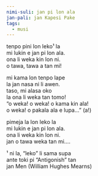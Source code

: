 ```yaml
---
nimi-suli: jan pi lon ala
jan-pali: jan Kapesi Pake
tags:
  - musi
---
```

tenpo pini lon leko¹ la  
mi lukin e jan pi lon ala.  
ona li weka kin lon ni.  
o tawa, tawa a tan mi!  

mi kama lon tenpo lape  
la jan nasa ni li awen.  
taso, mi alasa oko  
la ona li weka tan tomo!  
“o weka! o weka! o kama kin ala!  
o weka! o pakala ala e lupa…” (a!)

pimeja la lon leko la  
mi lukin e jan pi lon ala.  
ona li weka kin lon ni.  
jan o tawa weka tan mi….  


¹ ni la, “leko” li sama supa  
ante toki pi “Antigonish” tan  
jan Men (William Hughes Mearns)  
